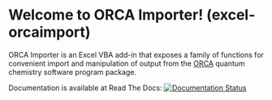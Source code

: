 # Welcome to ORCA Importer! (excel-orcaimport)

ORCA Importer is an Excel VBA add-in that exposes a family of
functions for convenient import and manipulation of output from
the [ORCA](http://orcaforum.cec.mpg.de) quantum chemistry
software program package.

Documentation is available at Read The Docs: 
[![Documentation Status](http://readthedocs.org/projects/excel-orcaimport/badge/?version=latest)](http://excel-orcaimport.readthedocs.io/en/latest/?badge=latest)

